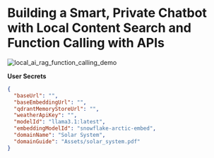 # Building a Smart, Private Chatbot with Local Content Search and Function Calling with APIs

![local_ai_rag_function_calling_demo](https://github.com/user-attachments/assets/6d6f3ecf-e091-41c8-b3de-00dca759a4ba)

**User Secrets**
```json
{
  "baseUrl": "",
  "baseEmbeddingUrl": "",
  "qdrantMemoryStoreUrl": "",
  "weatherApiKey": "",
  "modelId": "llama3.1:latest",
  "embeddingModelId": "snowflake-arctic-embed",
  "domainName": "Solar System",
  "domainGuide": "Assets/solar_system.pdf"
}
```
